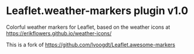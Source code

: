 # Leaflet.weather-markers plugin v1.0
Colorful weather markers for Leaflet, based on the weather icons at https://erikflowers.github.io/weather-icons/

This is a fork of https://github.com/lvoogdt/Leaflet.awesome-markers
